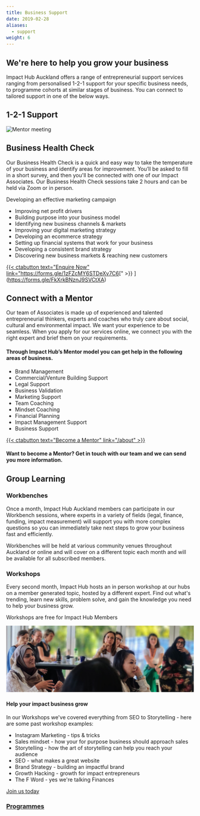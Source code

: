 ```yaml
---
title: Business Support
date: 2019-02-28
aliases:
  - support
weight: 6
---
```

## We're here to help you grow your business

Impact Hub Auckland offers a range of entrepreneurial support services ranging from personalised 1-2-1 support for your specific business needs, to programme cohorts at similar stages of business. You can connect to tailored support in one of the below ways. 

## 1-2-1 Support

![Mentor meeting ](mentor-meeting-2.jpg)

## Business Health Check

Our Business Health Check is a quick and easy way to take the temperature of your business and identify areas for improvement. You’ll be asked to fill in a short survey, and then you'll be connected with one of our Impact Associates. Our Business Health Check sessions take 2 hours and can be held via Zoom or in person.

Developing an effective marketing campaign

* Improving net profit drivers
* Building purpose into your business model
* Identifying new business channels & markets
* Improving your digital marketing strategy
* Developing an ecommerce strategy
* Setting up financial systems that work for your business
* Developing a consistent brand strategy
* Discovering new business markets & reaching new customers

[{{< ctabutton text="Enquire Now" link="](https://forms.gle/FkXrkBNznJ9SVCtXA)https://forms.gle/1zFZcMY6STDeXv7C6[" >}} ](https://forms.gle/FkXrkBNznJ9SVCtXA)

## Connect with a Mentor

Our team of Associates is made up of experienced and talented entrepreneurial thinkers, experts and coaches who truly care about social, cultural and environmental impact. We want your experience to be seamless. When you apply for our services online, we connect you with the right expert and brief them on your requirements.

#### Through Impact Hub’s Mentor model you can get help in the following areas of business.

* Brand Management 
* Commercial/Venture Building Support
* Legal Support
* Business Validation
* Marketing Support
* Team Coaching
* Mindset Coaching
* Financial Planning
* Impact Management Support
* Business Support

[{{< ctabutton text="Become a Mentor" link="/about" >}} ](https://forms.gle/3MvEqGsEWUsvNg9a9)

#### Want to become a Mentor? Get in touch with our team and we can send you more information.

## Group Learning

### Workbenches

Once a month, Impact Hub Auckland members can participate in our Workbench sessions, where experts in a variety of fields (legal, finance, funding, impact measurement) will support you with more complex questions so you can immediately take next steps to grow your business fast and efficiently.

Workbenches will be held at various community venues throughout Auckland or online and will cover on a different topic each month and will be available for all subscribed members.

### Workshops

Every second month, Impact Hub hosts an in person workshop at our hubs on a member generated topic, hosted by a different expert. Find out what's trending, learn new skills, problem solve, and gain the knowledge you need to help your business grow. 

Workshops are free for [ ](/join-us/)Impact Hub Members

![Workshops](banner-2-iha.jpg)

#### Help your impact business grow

In our Workshops we've covered everything from SEO to Storytelling - here are some past workshop examples:

* Instagram Marketing - tips & tricks
* Sales mindset - how your for purpose business should approach sales
* Storytelling - how the art of storytelling can help you reach your audience
* SEO - what makes a great website
* Brand Strategy - building an impactful brand
* Growth Hacking - growth for impact entrepreneurs
* The F Word - yes we're talking Finances

[Join us today](/join-us/)

### [Programmes](https://impacthubauckland.nz/programmes/)